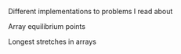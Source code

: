 Different implementations to problems I read about

Array equilibrium points

Longest stretches in arrays